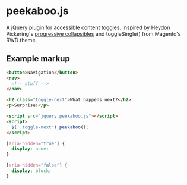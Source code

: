# peekaboo.js

A jQuery plugin for accessible content toggles. Inspired by Heydon Pickering's
[progressive
collapsibles](http://heydonworks.com/practical_aria_examples/#progressive-collapsibles) and toggleSingle() from Magento's RWD theme.

## Example markup

```html
<button>Navigation</button>
<nav>
  <!-- stuff -->
</nav>

<h2 class="toggle-next">What happens next?</h2>
<p>Surprise!</p>

<script src="jquery.peekaboo.js"></script>
<script>
  $('.toggle-next').peekaboo();
</script>
```

```css
[aria-hidden="true"] {
  display: none;
}

[aria-hidden="false"] {
  display: block;
}
```
